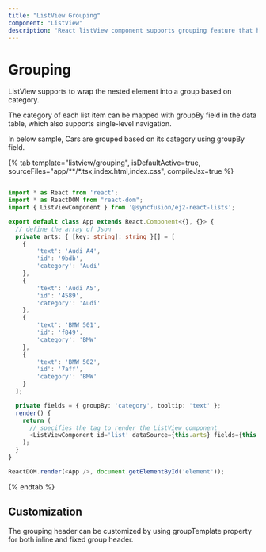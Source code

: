 ```yaml
---
title: "ListView Grouping"
component: "ListView"
description: "React listView component supports grouping feature that helps group the logically related items under a category."
---
```


# Grouping

ListView supports to wrap the nested element into a group based on category.

The category of each list item can be mapped with groupBy field in the data table, which also supports single-level navigation.

In below sample, Cars are grouped based on its category using groupBy field.

{% tab template="listview/grouping", isDefaultActive=true, sourceFiles="app/**/*.tsx,index.html,index.css", compileJsx=true %}

```typescript

import * as React from 'react';
import * as ReactDOM from "react-dom";
import { ListViewComponent } from '@syncfusion/ej2-react-lists';

export default class App extends React.Component<{}, {}> {
  // define the array of Json
  private arts: { [key: string]: string }[] = [
    {
        'text': 'Audi A4',
        'id': '9bdb',
        'category': 'Audi'
    },
    {
        'text': 'Audi A5',
        'id': '4589',
        'category': 'Audi'
    },
    {
        'text': 'BMW 501',
        'id': 'f849',
        'category': 'BMW'
    },
    {
        'text': 'BMW 502',
        'id': '7aff',
        'category': 'BMW'
    }
  ];

  private fields = { groupBy: 'category', tooltip: 'text' };
  render() {
    return (
      // specifies the tag to render the ListView component
      <ListViewComponent id='list' dataSource={this.arts} fields={this.fields} ></ListViewComponent>
    );
  }
}

ReactDOM.render(<App />, document.getElementById('element'));
```

{% endtab %}

## Customization

The grouping header can be customized by using groupTemplate property for both inline and fixed group header.